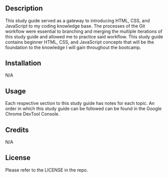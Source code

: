 # <Prework Study Guide Webpage>

## Description

This study guide served as a gateway to introducing HTML, CSS, and JavaScript to my coding knowledge base. The processes of the Git workflow were essential to branching and merging the multiple iterations of this study guide and allowed me to practice said workflow. This study guide contains beginner HTML, CSS, and JavaScript concepts that will be the foundation to the knowledge I will gain throughout the bootcamp.

## Installation

N/A

## Usage

Each respective section to this study guide has notes for each topic. An order in which this study guide can be followed can be found in the Google Chrome DevTool Console.

## Credits

N/A

## License

Please refer to the LICENSE in the repo.
